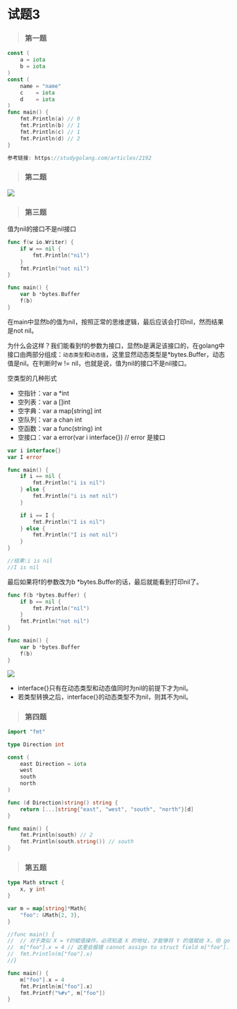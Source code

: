 # 试题3
> ### 第一题
```go
const (
	a = iota
	b = iota
)
const (
	name = "name"
	c    = iota
	d    = iota
)
func main() {
	fmt.Println(a) // 0
	fmt.Println(b) // 1
 	fmt.Println(c) // 1
	fmt.Println(d) // 2
}

参考链接: https://studygolang.com/articles/2192
````
> ### 第二题
![](pic/tianruo_2021-5-25-637575382057965682.jpg)

> ### 第三题 
值为nil的接口不是nil接口
```go
func f(w io.Writer) {
	if w == nil {
		fmt.Println("nil")
	}
	fmt.Println("not nil")
}

func main() {
	var b *bytes.Buffer
	f(b)
}
````
在main中显然b的值为nil，按照正常的思维逻辑，最后应该会打印nil，然而结果是not nil。

为什么会这样？我们能看到f的参数为接口，显然b是满足该接口的，在golang中接口由两部分组成：`动态类型`和`动态值`，这里显然动态类型是*bytes.Buffer，动态值是nil。在判断时w != nil，也就是说，值为nil的接口不是nil接口。

空类型的几种形式
- 空指针：var a *int
- 空列表：var a []int
- 空字典：var a map[string] int
- 空队列：var a chan int
- 空函数：var a func(string) int
- 空接口：var a error(var i interface{}) // error 是接口

```go
var i interface{}
var I error

func main() {
    if i == nil {
        fmt.Println("i is nil")
    } else {
        fmt.Println("i is not nil")
    }

    if i == I {
        fmt.Println("I is nil")
    } else {
        fmt.Println("I is not nil")
    }
}

//结果:i is nil
//I is nil
````

最后如果将f的参数改为b *bytes.Buffer的话，最后就能看到打印nil了。
```go
func f(b *bytes.Buffer) {
    if b == nil {
        fmt.Println("nil")
    }
    fmt.Println("not nil")
}

func main() {
    var b *bytes.Buffer
    f(b)
}
````
![](pic/tianruo_2021-5-25-637575371014919125.jpg)

- interface{}只有在动态类型和动态值同时为nil的前提下才为nil。
- 若类型转换之后，interface{}的动态类型不为nil，则其不为nil。

> ### 第四题
```go
import "fmt"

type Direction int

const (
	east Direction = iota
	west
	south
	north
)

func (d Direction)string() string {
	return [...]string{"east", "west", "south", "north"}[d]
}

func main() {
	fmt.Println(south) // 2
	fmt.Println(south.string()) // south
}
````
> ### 第五题
```go
type Math struct {
	x, y int
}

var m = map[string]*Math{
	"foo": &Math{2, 3},
}

//func main() {
//	// 对于类似 X = Y的赋值操作，必须知道 X 的地址，才能够将 Y 的值赋给 X，但 go 中的 map 的 value 本身是不可寻址的
//	m["foo"].x = 4 // 这里会报错 cannot assign to struct field m["foo"].x in map
//	fmt.Println(m["foo"].x)
//}

func main() {
	m["foo"].x = 4
	fmt.Println(m["foo"].x)
	fmt.Printf("%#v", m["foo"])
}
````